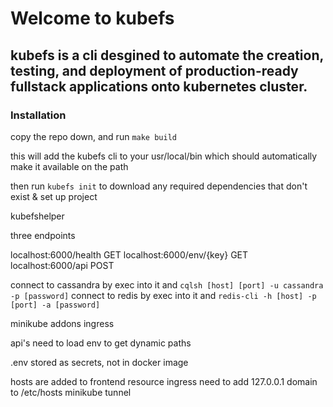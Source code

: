 # Welcome to kubefs
## kubefs is a cli desgined to automate the creation, testing, and deployment of production-ready fullstack applications onto kubernetes cluster.


### Installation

copy the repo down, and run ```make build```

this will add the kubefs cli to your usr/local/bin which should automatically make it available on the path

then run ```kubefs init``` to download any required dependencies that don't exist & set up project

kubefshelper

three endpoints

localhost:6000/health GET
localhost:6000/env/{key} GET
localhost:6000/api POST

connect to cassandra by exec into it and ```cqlsh [host] [port] -u cassandra -p [password]```
connect to redis by exec into it and ```redis-cli -h [host] -p [port] -a [password]```

minikube addons 
ingress

api's need to load env to get dynamic paths

.env stored as secrets, not in docker image

hosts are added to frontend resource ingress
need to add 127.0.0.1 domain to /etc/hosts
minikube tunnel